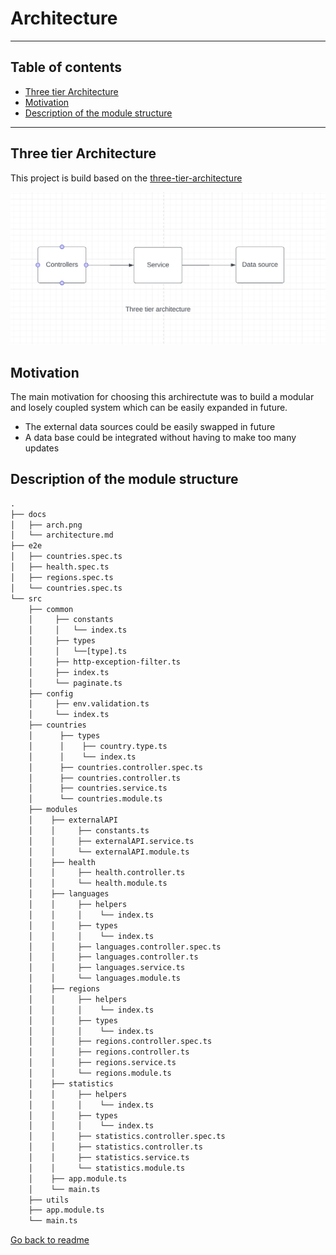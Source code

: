 # Architecture

---

## Table of contents

- [Three tier Architecture](#three-tier-architecture)
- [Motivation](#motivation)
- [Description of the module structure](#description-of-the-module-structure)

---

## Three tier Architecture

This project is build based on the [three-tier-architecture](https://en.wikipedia.org/wiki/Multitier_architecture#Three-tier_architecture)

<p align="center">
    <img src="./three-tier.png" alt="Three tier architecture" />
</p>

## Motivation

The main motivation for choosing this archirectute was to build a modular and losely coupled system which can be easily expanded in future.

- The external data sources could be easily swapped in future
- A data base could be integrated without having to make too many updates

## Description of the module structure

```txt
.
├── docs
│   ├── arch.png
│   └── architecture.md
├── e2e
│   ├── countries.spec.ts
│   ├── health.spec.ts
│   ├── regions.spec.ts
│   └── countries.spec.ts
└── src
    ├── common
    │     ├── constants
    │     │   └── index.ts
    │     ├── types
    │     │   └──[type].ts
    │     ├── http-exception-filter.ts
    │     ├── index.ts
    │     └── paginate.ts
    ├── config
    │     ├── env.validation.ts
    │     └── index.ts
    ├── countries
    │      ├── types
    │      │    ├── country.type.ts
    │      │    └── index.ts
    │      ├── countries.controller.spec.ts
    │      ├── countries.controller.ts
    │      ├── countries.service.ts
    │      └── countries.module.ts
    ├── modules
    │    ├── externalAPI
    │    │     ├── constants.ts
    │    │     ├── externalAPI.service.ts
    │    │     └── externalAPI.module.ts
    │    ├── health
    │    │     ├── health.controller.ts
    │    │     └── health.module.ts
    │    ├── languages
    │    │     ├── helpers
    │    │     │    └── index.ts
    │    │     ├── types
    │    │     │    └── index.ts
    │    │     ├── languages.controller.spec.ts
    │    │     ├── languages.controller.ts
    │    │     ├── languages.service.ts
    │    │     └── languages.module.ts
    │    ├── regions
    │    │     ├── helpers
    │    │     │    └── index.ts
    │    │     ├── types
    │    │     │    └── index.ts
    │    │     ├── regions.controller.spec.ts
    │    │     ├── regions.controller.ts
    │    │     ├── regions.service.ts
    │    │     └── regions.module.ts
    │    ├── statistics
    │    │     ├── helpers
    │    │     │    └── index.ts
    │    │     ├── types
    │    │     │    └── index.ts
    │    │     ├── statistics.controller.spec.ts
    │    │     ├── statistics.controller.ts
    │    │     ├── statistics.service.ts
    │    │     └── statistics.module.ts
    │    ├── app.module.ts
    │    └── main.ts
    ├── utils
    ├── app.module.ts
    └── main.ts

```


[Go back to readme](../README.md)
